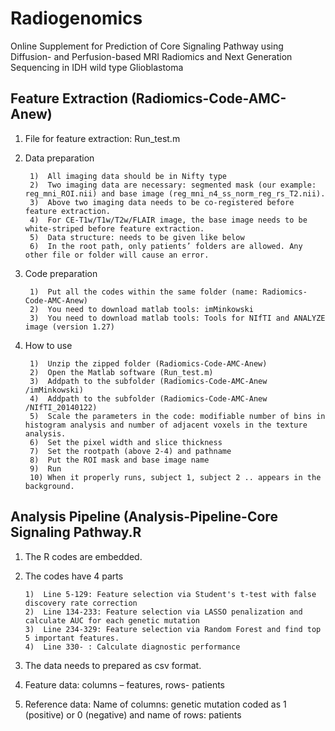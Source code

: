 # Radiogenomics

Online Supplement for 
Prediction of Core Signaling Pathway using Diffusion- and Perfusion-based MRI Radiomics and Next Generation Sequencing in IDH wild type Glioblastoma

## Feature Extraction (Radiomics-Code-AMC-Anew)

1. File for feature extraction: Run_test.m

2. Data preparation

		1)	All imaging data should be in Nifty type
		2)	Two imaging data are necessary: segmented mask (our example: reg_mni_ROI.nii) and base image (reg_mni_n4_ss_norm_reg_rs_T2.nii).
		3)	Above two imaging data needs to be co-registered before feature extraction.
		4)	For CE-T1w/T1w/T2w/FLAIR image, the base image needs to be white-striped before feature extraction.
		5)	Data structure: needs to be given like below		
		6)	In the root path, only patients’ folders are allowed. Any other file or folder will cause an error. 

3. Code preparation

		1)  Put all the codes within the same folder (name: Radiomics-Code-AMC-Anew)
		2)  You need to download matlab tools: imMinkowski
		3)  You need to download matlab tools: Tools for NIfTI and ANALYZE image (version 1.27)
		
4. How to use

		1)  Unzip the zipped folder (Radiomics-Code-AMC-Anew)
		2)	Open the Matlab software (Run_test.m)
		3)	Addpath to the subfolder (Radiomics-Code-AMC-Anew /imMinkowski)
		4)	Addpath to the subfolder (Radiomics-Code-AMC-Anew /NIfTI_20140122)
		5)	Scale the parameters in the code: modifiable number of bins in histogram analysis and number of adjacent voxels in the texture analysis.
		6)	Set the pixel width and slice thickness
		7)	Set the rootpath (above 2-4) and pathname
		8)	Put the ROI mask and base image name
		9)	Run 
		10)	When it properly runs, subject 1, subject 2 .. appears in the background.


## Analysis Pipeline (Analysis-Pipeline-Core Signaling Pathway.R

1.	The R codes are embedded.

2.	The codes have 4 parts 

		1)	Line 5-129: Feature selection via Student's t-test with false discovery rate correction
		2)	Line 134-233: Feature selection via LASSO penalization and calculate AUC for each genetic mutation
		3)	Line 234-329: Feature selection via Random Forest and find top 5 important features.
		4)	Line 330- : Calculate diagnostic performance
		
3.	The data needs to prepared as csv format.

4.	Feature data: columns – features, rows- patients 

5.	Reference data: Name of columns: genetic mutation coded as 1 (positive) or 0 (negative) and name of rows: patients

